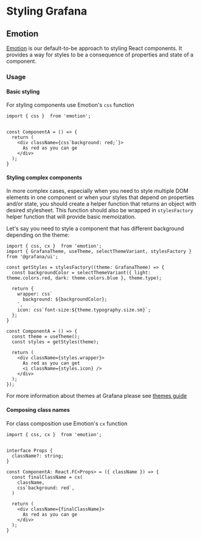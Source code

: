 # Styling Grafana

## Emotion

[Emotion](https://emotion.sh/docs/introduction) is our default-to-be approach to styling React components. It provides a way for styles to be a consequence of properties and state of a component.

### Usage

#### Basic styling

For styling components use Emotion's `css` function

```tsx
import { css }  from 'emotion';


const ComponentA = () => {
  return (
    <div className={css`background: red;`}>
      As red as you can ge
    </div>
  );
}
```

#### Styling complex components

In more complex cases, especially when you need to style multiple DOM elements in one component or when your styles that depend on properties and/or state, you should create a helper function that returns an object with desired stylesheet. This function should also be wrapped in `stylesFactory` helper function that will provide basic memoization.

Let's say you need to style a component that has different background depending on the theme:

```tsx
import { css, cx }  from 'emotion';
import { GrafanaTheme, useTheme, selectThemeVariant, stylesFactory } from '@grafana/ui';

const getStyles = stylesFactory((theme: GrafanaTheme) => {
  const backgroundColor = selectThemeVariant({ light: theme.colors.red, dark: theme.colors.blue }, theme.type);

  return {
    wrapper: css`
      background: ${backgroundColor};
    `,
    icon: css`font-size:${theme.typography.size.sm}`;
  };
}

const ComponentA = () => {
  const theme = useTheme();
  const styles = getStyles(theme);

  return (
    <div className={styles.wrapper}>
      As red as you can get
      <i className={styles.icon} />
    </div>
  );
});
```

For more information about themes at Grafana please see [themes guide](./themes.md)

#### Composing class names

For class composition use Emotion's `cx` function

```tsx
import { css, cx }  from 'emotion';


interface Props {
  className?: string;
}

const ComponentA: React.FC<Props> = ({ className }) => {
  const finalClassName = cx(
    className,
    css`background: red`,
  )

  return (
    <div className={finalClassName}>
      As red as you can ge
    </div>
  );
}
```
